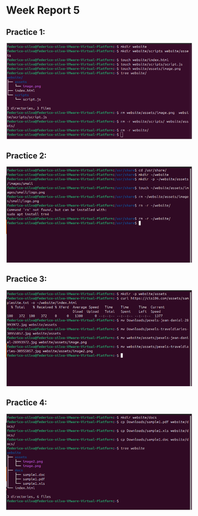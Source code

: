 # Week Report 5

## Practice 1:
![Practice1](practice1.png)

## Practice 2:

![Practice2](practice2.png)

## Practice 3:

![Practice3](practice3.png)

## Practice 4:

![Practice4](practice4.png)